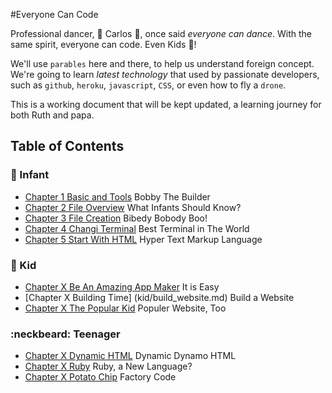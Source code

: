 #Everyone Can Code

Professional dancer, :dancer: Carlos :dancer:, once said _everyone can dance_. 
With the same spirit, everyone can code. Even Kids :two_men_holding_hands:!

We'll use `parables` here and there, to help us understand foreign concept. We're going to learn _latest technology_ that used by passionate developers, such as `github`, `heroku`, `javascript`, `CSS`, or even how to fly a `drone`. 

This is a working document that will be kept updated, a learning journey for both Ruth and papa.

## Table of Contents

### :baby: Infant
* [Chapter 1 Basic and Tools](infant/basic_and_tools.md) Bobby The Builder
* [Chapter 2 File Overview](infant/file_overview.md) What Infants Should Know?
* [Chapter 3 File Creation](infant/file_creation.md) Bibedy Bobody Boo!
* [Chapter 4 Changi Terminal](infant/terminal.md) Best Terminal in The World
* [Chapter 5 Start With HTML](infant/start_with_html.md) Hyper Text Markup Language

### :girl: Kid
* [Chapter X Be An Amazing App Maker](kid/getting_started_as_app_maker.md) It is Easy
* [Chapter X Building Time] (kid/build_website.md) Build a Website 
* [Chapter X The Popular Kid](kid/search_engine_optimization.md) Populer Website, Too


### :neckbeard: Teenager
* [Chapter X Dynamic HTML](teenager/dynamic_html.md) Dynamic Dynamo HTML
* [Chapter X Ruby](teenager/ruby.md) Ruby, a New Language?
* [Chapter X Potato Chip](teenager/potato_chip.md) Factory Code
